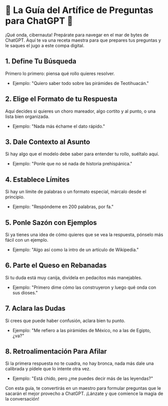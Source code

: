 # 🌟 La Guía del Artífice de Preguntas para ChatGPT 🌟

¡Qué onda, cibernauta! Prepárate para navegar en el mar de bytes de ChatGPT. Aquí te va una receta maestra para que prepares tus preguntas y le saques el jugo a este compa digital.

## 1. Define Tu Búsqueda
Primero lo primero: piensa qué rollo quieres resolver.
- Ejemplo: "Quiero saber todo sobre las pirámides de Teotihuacán."

## 2. Elige el Formato de tu Respuesta
Aquí decides si quieres un choro mareador, algo cortito y al punto, o una lista bien organizada.
- Ejemplo: "Nada más échame el dato rápido."

## 3. Dale Contexto al Asunto
Si hay algo que el modelo debe saber para entender tu rollo, suéltalo aquí.
- Ejemplo: "Ponle que no sé nada de historia prehispánica."

## 4. Establece Límites
Si hay un límite de palabras o un formato especial, márcalo desde el principio.
- Ejemplo: "Respóndeme en 200 palabras, por fa."

## 5. Ponle Sazón con Ejemplos
Si ya tienes una idea de cómo quieres que se vea la respuesta, pónselo más fácil con un ejemplo.
- Ejemplo: "Algo así como la intro de un artículo de Wikipedia."

## 6. Parte el Queso en Rebanadas
Si tu duda está muy canija, divídela en pedacitos más manejables.
- Ejemplo: "Primero dime cómo las construyeron y luego qué onda con sus dioses."

## 7. Aclara las Dudas
Si crees que puede haber confusión, aclara bien tu punto.
- Ejemplo: "Me refiero a las pirámides de México, no a las de Egipto, ¿va?"

## 8. Retroalimentación Para Afilar
Si la primera respuesta no te cuadra, no hay bronca, nada más dale una calibrada y pídele que lo intente otra vez.
- Ejemplo: "Está chido, pero ¿me puedes decir más de las leyendas?"

Con esta guía, te convertirás en un maestro para formular preguntas que le sacarán el mejor provecho a ChatGPT. ¡Lánzate y que comience la magia de la conversación!